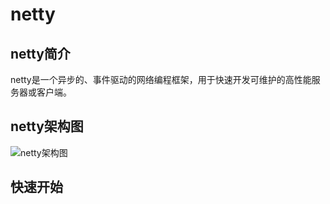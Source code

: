 # netty
## netty简介
netty是一个异步的、事件驱动的网络编程框架，用于快速开发可维护的高性能服务器或客户端。
## netty架构图
![netty架构图](https://netty.io/images/components.png)
## 快速开始
